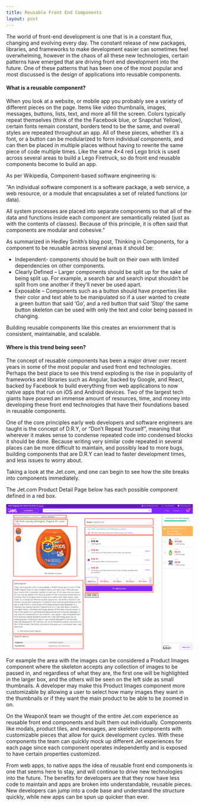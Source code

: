 ```yaml
---
title: Reusable Front End Components
layout: post
---
```


The world of front-end development is one that is in a constant flux, changing and evolving every day. The constant release of new packages, libraries, and frameworks to make development easier can sometimes feel overwhelming, however in the chaos of all these new technologies, certain patterns have emerged that are driving front end development into the future. One of these patterns that has been one of the most popular and most discussed is the design of applications into reusable components.

<h4 class="blog-header">What is a reusable component?</h4>

When you look at a website, or mobile app you probably see a variety of different pieces on the page. Items like video thumbnails, images, messages, buttons, lists, text, and more all fill the screen. Colors typically repeat themselves (think of the the Facebook blue, or Snapchat Yellow), certain fonts remain constant, borders tend to be the same, and overall styles are repeated throughout an app. All of these pieces, whether it’s a font, or a button can be modularized to form individual components, and can then be placed in multiple places without having to rewrite the same piece of code multiple times. Like the same 4×4 red Lego brick is used across several areas to build a Lego Firetruck, so do front end reusable components become to build an app.

As per Wikipedia, Component-based software engineering is:

<p class="quote">“An individual software component is a software package, a web service, a web resource, or a module that encapsulates a set of related functions (or data).

All system processes are placed into separate components so that all of the data and functions inside each component are semantically related (just as with the contents of classes). Because of this principle, it is often said that components are modular and cohesive.”</p>

As summarized in Hedley Smith’s blog post, Thinking in Components, for a component to be reusable across several areas it should be:

<ul>
    <li>Independent- components should be built on their own with limited dependencies on other components.</li>
    <li>Clearly Defined – Larger components should be split up for the sake of being split up. For example, a search bar and search input shouldn’t be split from one another if they’ll never be used apart.</li>
    <li>Exposable – Components such as a button should have properties like their color and text  able to be manipulated so if a user wanted to create a green button that said ‘Go’, and a red button that said ‘Stop’ the same button skeleton can be used with only the text and color being passed in changing.</li>
</ul>

Building reusable components like this creates an enviornment that is consistent, maintainable, and scalable.

<h4 class="blog-header">Where is this trend being seen?</h4>

The concept of reusable components has been a major driver over recent years in some of the most popular and used front end technologies. Perhaps the best place to see this trend exploding is the rise in popularity of frameworks and libraries such as Angular, backed by Google, and React, backed by Facebook to build everything from web applications to now native apps that run on iOS and Android devices. Two of the largest tech giants have poured an immense amount of resources, time, and money into developing these front end technologies that have their foundations based in reusable components.

One of the core principles early web developers and software engineers are taught is the concept of D.R.Y, or “Don’t Repeat Yourself”, meaning that wherever it makes sense to condense repeated code into condensed blocks it should be done. Because writing very similar code repeated in several places can be more difficult to maintain, and possibly lead to more bugs, building components that are D.R.Y can lead to faster development times, and less issues to worry about.

Taking a look at the Jet.com, and one can begin to see how the site breaks into components immediately.

The Jet.com Product Detail Page below has each possible component defined in a red box.

<img src="/assets/jet_pdp.png" alt="Jet PDP">

For example the area with the images can be considered a Product Images component where the skeleton accepts any collection of images to be passed in, and regardless of what they are, the first one will be highlighted in the larger box, and the others will be seen on the left side as small thumbnails. A developer may make this Product Images component more customizable by allowing a user to select how many images they want in the thumbnails or if they want the main product to be able to be zoomed in on.

On the WeaponX team we thought of the entire Jet.com experience as reusable front end components and built them out individually. Components like modals, product tiles, and messages, are skeleton components with customizable pieces that allow for quick development cycles. With these components the team can quickly mock up different Jet experiences for each page since each component operates independently and is exposed to have certain properties customized.

From web apps, to native apps the idea of reusable front end components is one that seems here to stay, and will continue to drive new technologies into the future. The benefits for developers are that they now have less code to maintain and apps are broken into understandable, reusable pieces. New developers can jump into a code base and understand the structure quickly, while new apps can be spun up quicker than ever.